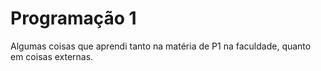 # Programação 1
Algumas coisas que aprendi tanto na matéria de P1 na faculdade, quanto em coisas externas.
